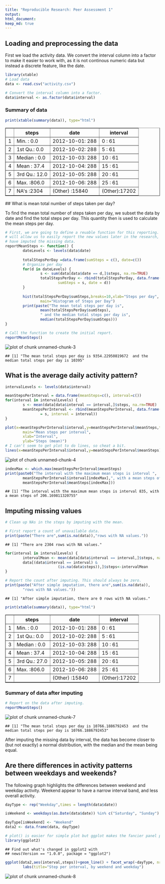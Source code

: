 ```yaml
---
title: "Reproducible Research: Peer Assessment 1"
output: 
html_document:
keep_md: true
---
```


## Loading and preprocessing the data

First we load the activity data.  We convert the interval column into a factor 
to make it easier to work with, as it is not continous numeric data but instead 
a discrete feature, like the date.


```r
library(xtable)
# Load data
data <- read.csv("activity.csv")

# Convert the interval column into a factor.  
data$interval <- as.factor(data$interval)
```
### Summary of data

```r
print(xtable(summary(data)), type="html")
```

<!-- html table generated in R 3.0.2 by xtable 1.7-4 package -->
<!-- Sat Oct 11 20:52:15 2014 -->
<table border=1>
<tr> <th>  </th> <th>     steps </th> <th>         date </th> <th>    interval </th>  </tr>
  <tr> <td align="right"> 1 </td> <td> Min.   :  0.0   </td> <td> 2012-10-01:  288   </td> <td> 0      :   61   </td> </tr>
  <tr> <td align="right"> 2 </td> <td> 1st Qu.:  0.0   </td> <td> 2012-10-02:  288   </td> <td> 5      :   61   </td> </tr>
  <tr> <td align="right"> 3 </td> <td> Median :  0.0   </td> <td> 2012-10-03:  288   </td> <td> 10     :   61   </td> </tr>
  <tr> <td align="right"> 4 </td> <td> Mean   : 37.4   </td> <td> 2012-10-04:  288   </td> <td> 15     :   61   </td> </tr>
  <tr> <td align="right"> 5 </td> <td> 3rd Qu.: 12.0   </td> <td> 2012-10-05:  288   </td> <td> 20     :   61   </td> </tr>
  <tr> <td align="right"> 6 </td> <td> Max.   :806.0   </td> <td> 2012-10-06:  288   </td> <td> 25     :   61   </td> </tr>
  <tr> <td align="right"> 7 </td> <td> NA's   :2304   </td> <td> (Other)   :15840   </td> <td> (Other):17202   </td> </tr>
   </table>
## What is mean total number of steps taken per day?

To find the mean total number of steps taken per day, we subset the data by date 
and find the total steps per day.  This quantity then is used to calculate the
mean steps per day.


```r
# First, we are going to define a reuable function for this reporting.  This 
# will allow us to easily report the new values later in the research, when we 
# have imputed the missing data.
reportMeanSteps <- function() {
        dateLevels <- levels(data$date)
        
        totalStepsPerDay =data.frame(sumSteps = c(), date=c())
        # Organize per day
        for(d in dateLevels) {
                s <- sum(data[data$date == d,]$steps, na.rm=TRUE)
                totalStepsPerDay <- rbind(totalStepsPerDay, data.frame(
                        sumSteps = s, date = d))
        }
        
        hist(totalStepsPerDay$sumSteps,breaks=10,xlab="Steps per day",
                main="Histogram of Steps per Day")
        print(paste("The mean total steps per day is",
                mean(totalStepsPerDay$sumSteps),
                " and the median total steps per day is",
                median(totalStepsPerDay$sumSteps)))      
}

# Call the function to create the initial report.
reportMeanSteps()
```

![plot of chunk unnamed-chunk-3](figure/unnamed-chunk-3.png) 

```
## [1] "The mean total steps per day is 9354.22950819672  and the median total steps per day is 10395"
```

## What is the average daily activity pattern?


```r
intervalLevels <- levels(data$interval)

meanStepsPerInterval = data.frame(meanSteps=c(), interval=c())
for(interval in intervalLevels) {
        s <- mean(data[data$interval == interval,]$steps, na.rm=TRUE)
        meanStepsPerInterval <- rbind(meanStepsPerInterval, data.frame(meanSteps 
                = s, interval = interval))
}

plot(x=meanStepsPerInterval$interval,y=meanStepsPerInterval$meanSteps,type="l",
        main="Mean steps per interval",
        xlab="Interval",
        ylab="Steps (mean)")
# I can't seem to get plot to do lines, so cheat a bit.
lines(x=meanStepsPerInterval$interval,y=meanStepsPerInterval$meanSteps)
```

![plot of chunk unnamed-chunk-4](figure/unnamed-chunk-4.png) 

```r
indexMax <- which.max(meanStepsPerInterval$meanSteps)
print(paste0("The interval with the maximum mean steps is interval ",
        meanStepsPerInterval$interval[indexMax],", with a mean steps of ",
        meanStepsPerInterval$meanSteps[indexMax]))
```

```
## [1] "The interval with the maximum mean steps is interval 835, with a mean steps of 206.169811320755"
```

## Imputing missing values

```r
# Clean up NAs in the steps by imputing with the mean.

# First report a count of unavailable data.
print(paste("There are",sum(is.na(data)),"rows with NA values."))
```

```
## [1] "There are 2304 rows with NA values."
```

```r
for(interval in intervalLevels) {
        intervalMean <- mean(data[data$interval == interval,]$steps, na.rm=TRUE)
        data[(data$interval == interval) & 
                        (is.na(data$steps)),]$steps<-intervalMean
}

# Report the count after imputing. This should always be zero.
print(paste("After simple imputation, there are",sum(is.na(data)),
        "rows with NA values."))
```

```
## [1] "After simple imputation, there are 0 rows with NA values."
```


```r
print(xtable(summary(data)), type="html")
```

<!-- html table generated in R 3.0.2 by xtable 1.7-4 package -->
<!-- Sat Oct 11 20:52:21 2014 -->
<table border=1>
<tr> <th>  </th> <th>     steps </th> <th>         date </th> <th>    interval </th>  </tr>
  <tr> <td align="right"> 1 </td> <td> Min.   :  0.0   </td> <td> 2012-10-01:  288   </td> <td> 0      :   61   </td> </tr>
  <tr> <td align="right"> 2 </td> <td> 1st Qu.:  0.0   </td> <td> 2012-10-02:  288   </td> <td> 5      :   61   </td> </tr>
  <tr> <td align="right"> 3 </td> <td> Median :  0.0   </td> <td> 2012-10-03:  288   </td> <td> 10     :   61   </td> </tr>
  <tr> <td align="right"> 4 </td> <td> Mean   : 37.4   </td> <td> 2012-10-04:  288   </td> <td> 15     :   61   </td> </tr>
  <tr> <td align="right"> 5 </td> <td> 3rd Qu.: 27.0   </td> <td> 2012-10-05:  288   </td> <td> 20     :   61   </td> </tr>
  <tr> <td align="right"> 6 </td> <td> Max.   :806.0   </td> <td> 2012-10-06:  288   </td> <td> 25     :   61   </td> </tr>
  <tr> <td align="right"> 7 </td> <td>  </td> <td> (Other)   :15840   </td> <td> (Other):17202   </td> </tr>
   </table>

### Summary of data after imputing

```r
# Report on the data after imputing.
reportMeanSteps()
```

![plot of chunk unnamed-chunk-7](figure/unnamed-chunk-7.png) 

```
## [1] "The mean total steps per day is 10766.1886792453  and the median total steps per day is 10766.1886792453"
```

After imputing the missing data by interval, the data has become closer to (but
not exactly) a normal distribution, with the median and the mean being equal. 

## Are there differences in activity patterns between weekdays and weekends?

The following graph highlights the differences between weekend and weekday 
activity.  Weekend appear to have a narrow interval band, and less overall 
activity.


```r
dayType <- rep("Weekday",times = length(data$date))

isWeekend <- weekdays(as.Date(data$date)) %in% c("Saturday", "Sunday")

dayType[isWeekend] <- "Weekend"
data2 <- data.frame(data, dayType)

# plot() is easier for simple plot but ggplot makes the fancier panel plot easier.
library(ggplot2)
```

```
## Find out what's changed in ggplot2 with
## news(Version == "1.0.0", package = "ggplot2")
```

```r
ggplot(data2,aes(interval,steps))+geom_line() + facet_wrap(~dayType, nrow=2) +
        labs(title="Step per interval, by weekend and weekday")
```

![plot of chunk unnamed-chunk-8](figure/unnamed-chunk-8.png) 
